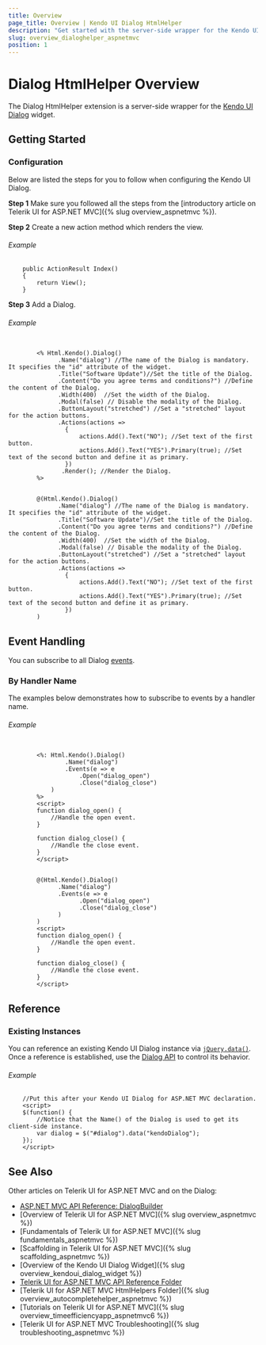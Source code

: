 ```yaml
---
title: Overview
page_title: Overview | Kendo UI Dialog HtmlHelper
description: "Get started with the server-side wrapper for the Kendo UI Dialog widget for ASP.NET MVC."
slug: overview_dialoghelper_aspnetmvc
position: 1
---
```


# Dialog HtmlHelper Overview

The Dialog HtmlHelper extension is a server-side wrapper for the [Kendo UI Dialog](https://demos.telerik.com/kendo-ui/dialog/index) widget.

## Getting Started

### Configuration

Below are listed the steps for you to follow when configuring the Kendo UI Dialog.

**Step 1** Make sure you followed all the steps from the [introductory article on Telerik UI for ASP.NET MVC]({% slug overview_aspnetmvc %}).

**Step 2** Create a new action method which renders the view.

###### Example

        public ActionResult Index()
        {
            return View();
        }

**Step 3** Add a Dialog.

###### Example

```tab-ASPX

        <% Html.Kendo().Dialog()
              .Name("dialog") //The name of the Dialog is mandatory. It specifies the "id" attribute of the widget.
              .Title("Software Update")//Set the title of the Dialog.
              .Content("Do you agree terms and conditions?") //Define the content of the Dialog.
              .Width(400)  //Set the width of the Dialog.
              .Modal(false) // Disable the modality of the Dialog.
              .ButtonLayout("stretched") //Set a "stretched" layout for the action buttons.
              .Actions(actions =>
                {
                    actions.Add().Text("NO"); //Set text of the first button.
                    actions.Add().Text("YES").Primary(true); //Set text of the second button and define it as primary.
                })
               .Render(); //Render the Dialog.
        %>
```
```tab-Razor

        @(Html.Kendo().Dialog()
              .Name("dialog") //The name of the Dialog is mandatory. It specifies the "id" attribute of the widget.
              .Title("Software Update")//Set the title of the Dialog.
              .Content("Do you agree terms and conditions?") //Define the content of the Dialog.
              .Width(400)  //Set the width of the Dialog.
              .Modal(false) // Disable the modality of the Dialog.
              .ButtonLayout("stretched") //Set a "stretched" layout for the action buttons.
              .Actions(actions =>
                {
                    actions.Add().Text("NO"); //Set text of the first button.
                    actions.Add().Text("YES").Primary(true); //Set text of the second button and define it as primary.
                })
        )
```

## Event Handling

You can subscribe to all Dialog [events](/api/javascript/ui/dialog#events).

### By Handler Name

The examples below demonstrates how to subscribe to events by a handler name.

###### Example

```tab-ASPX

        <%: Html.Kendo().Dialog()
                .Name("dialog")
                .Events(e => e
                    .Open("dialog_open")
                    .Close("dialog_close")
            )
        %>
        <script>
        function dialog_open() {
            //Handle the open event.
        }

        function dialog_close() {
            //Handle the close event.
        }
        </script>
```
```tab-Razor

        @(Html.Kendo().Dialog()
              .Name("dialog")
              .Events(e => e
                    .Open("dialog_open")
                    .Close("dialog_close")
              )
        )
        <script>
        function dialog_open() {
            //Handle the open event.
        }

        function dialog_close() {
            //Handle the close event.
        }
        </script>
```

## Reference

### Existing Instances

You can reference an existing Kendo UI Dialog instance via [`jQuery.data()`](http://api.jquery.com/jQuery.data/). Once a reference is established, use the [Dialog API](/api/javascript/ui/dialog#methods) to control its behavior.

###### Example

        //Put this after your Kendo UI Dialog for ASP.NET MVC declaration.
        <script>
        $(function() {
            //Notice that the Name() of the Dialog is used to get its client-side instance.
            var dialog = $("#dialog").data("kendoDialog");
        });
        </script>

## See Also

Other articles on Telerik UI for ASP.NET MVC and on the Dialog:

* [ASP.NET MVC API Reference: DialogBuilder](/api/aspnet-mvc/Kendo.Mvc.UI.Fluent/DialogBuilder)
* [Overview of Telerik UI for ASP.NET MVC]({% slug overview_aspnetmvc %})
* [Fundamentals of Telerik UI for ASP.NET MVC]({% slug fundamentals_aspnetmvc %})
* [Scaffolding in Telerik UI for ASP.NET MVC]({% slug scaffolding_aspnetmvc %})
* [Overview of the Kendo UI Dialog Widget]({% slug overview_kendoui_dialog_widget %})
* [Telerik UI for ASP.NET MVC API Reference Folder](/api/aspnet-mvc/Kendo.Mvc/AggregateFunction)
* [Telerik UI for ASP.NET MVC HtmlHelpers Folder]({% slug overview_autocompletehelper_aspnetmvc %})
* [Tutorials on Telerik UI for ASP.NET MVC]({% slug overview_timeefficiencyapp_aspnetmvc6 %})
* [Telerik UI for ASP.NET MVC Troubleshooting]({% slug troubleshooting_aspnetmvc %})
